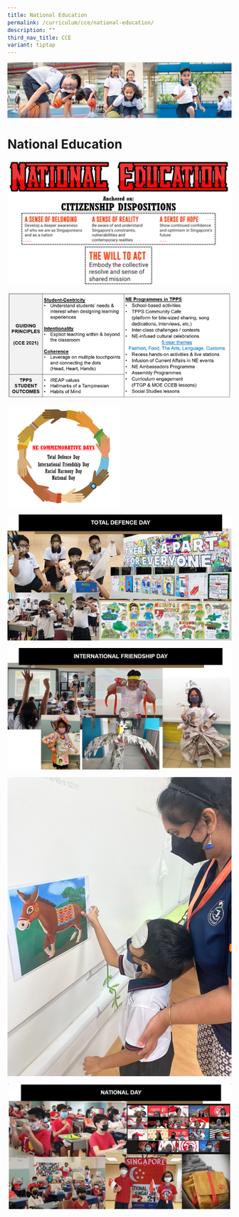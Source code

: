 ```yaml
---
title: National Education
permalink: /curriculum/cce/national-education/
description: ""
third_nav_title: CCE
variant: tiptap
---
```

![](/images/Our%20Learning%20Experiences.jpg)

National Education
==================

![](/images/NE1.png)

![](/images/NE2.png)

<img src="/images/NE3.png" style="width:50%">

![](/images/NE4.png)

![](/images/NE5.png)

![](/images/NE6.png)

![](/images/NE7.png)